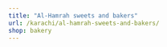 ```yaml
---
title: "Al-Hamrah sweets and bakers"
url: /karachi/al-hamrah-sweets-and-bakers/
shop: bakery
---
```

